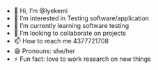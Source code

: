- 👋 Hi, I’m @Iyekemi
- 👀 I’m interested in Testing software/application
- 🌱 I’m currently learning software testing
- 💞️ I’m looking to collaborate on projects
- 📫 How to reach me 4377721708
- 😄 Pronouns: she/her
- ⚡ Fun fact: love to work research on new things

<!---
Iyekemi/Iyekemi is a ✨ special ✨ repository because its `README.md` (this file) appears on your GitHub profile.
You can click the Preview link to take a look at your changes.
--->

